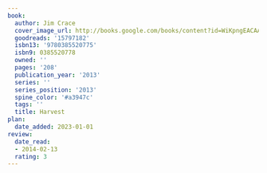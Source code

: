```yaml
---
book:
  author: Jim Crace
  cover_image_url: http://books.google.com/books/content?id=WiKpngEACAAJ&printsec=frontcover&img=1&zoom=1&source=gbs_api
  goodreads: '15797182'
  isbn13: '9780385520775'
  isbn9: 0385520778
  owned: ''
  pages: '208'
  publication_year: '2013'
  series: ''
  series_position: '2013'
  spine_color: '#a3947c'
  tags: ''
  title: Harvest
plan:
  date_added: 2023-01-01
review:
  date_read:
  - 2014-02-13
  rating: 3
---
```

